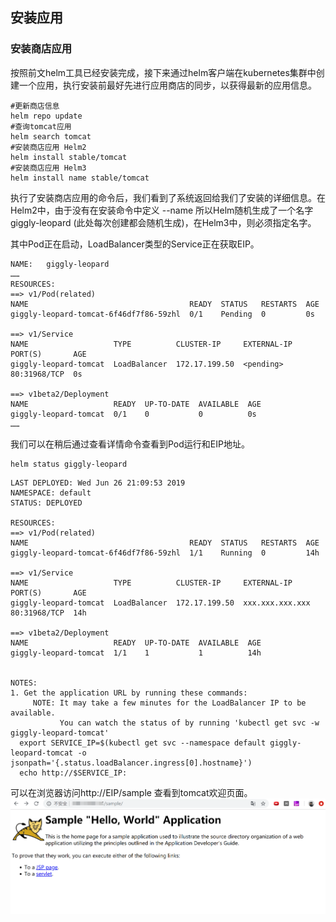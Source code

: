 
## 安装应用

### 安装商店应用

按照前文helm工具已经安装完成，接下来通过helm客户端在kubernetes集群中创建一个应用，执行安装前最好先进行应用商店的同步，以获得最新的应用信息。

```
#更新商店信息
helm repo update
#查询tomcat应用
helm search tomcat
#安装商店应用 Helm2
helm install stable/tomcat
#安装商店应用 Helm3
helm install name stable/tomcat
```

执行了安装商店应用的命令后，我们看到了系统返回给我们了安装的详细信息。在Helm2中，由于没有在安装命令中定义 --name 所以Helm随机生成了一个名字 giggly-leopard (此处每次创建都会随机生成)，在Helm3中，则必须指定名字。

其中Pod正在启动，LoadBalancer类型的Service正在获取EIP。
```
NAME:   giggly-leopard
……
RESOURCES:
==> v1/Pod(related)
NAME                                    READY  STATUS   RESTARTS  AGE
giggly-leopard-tomcat-6f46df7f86-59zhl  0/1    Pending  0         0s

==> v1/Service
NAME                   TYPE          CLUSTER-IP     EXTERNAL-IP  PORT(S)       AGE
giggly-leopard-tomcat  LoadBalancer  172.17.199.50  <pending>    80:31968/TCP  0s

==> v1beta2/Deployment
NAME                   READY  UP-TO-DATE  AVAILABLE  AGE
giggly-leopard-tomcat  0/1    0           0          0s
……
```
我们可以在稍后通过查看详情命令查看到Pod运行和EIP地址。
```
helm status giggly-leopard
```
```
LAST DEPLOYED: Wed Jun 26 21:09:53 2019
NAMESPACE: default
STATUS: DEPLOYED

RESOURCES:
==> v1/Pod(related)
NAME                                    READY  STATUS   RESTARTS  AGE
giggly-leopard-tomcat-6f46df7f86-59zhl  1/1    Running  0         14h

==> v1/Service
NAME                   TYPE          CLUSTER-IP     EXTERNAL-IP      PORT(S)       AGE
giggly-leopard-tomcat  LoadBalancer  172.17.199.50  xxx.xxx.xxx.xxx  80:31968/TCP  14h

==> v1beta2/Deployment
NAME                   READY  UP-TO-DATE  AVAILABLE  AGE
giggly-leopard-tomcat  1/1    1           1          14h


NOTES:
1. Get the application URL by running these commands:
     NOTE: It may take a few minutes for the LoadBalancer IP to be available.
           You can watch the status of by running 'kubectl get svc -w giggly-leopard-tomcat'
  export SERVICE_IP=$(kubectl get svc --namespace default giggly-leopard-tomcat -o jsonpath='{.status.loadBalancer.ingress[0].hostname}')
  echo http://$SERVICE_IP:

```

可以在浏览器访问http://EIP/sample 查看到tomcat欢迎页面。
![](/images/helm/tomcat.png)